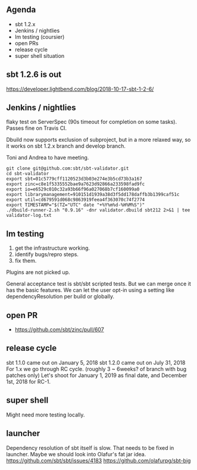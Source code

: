 ## Agenda

- sbt 1.2.x
- Jenkins / nightlies
- lm testing (coursier)
- open PRs
- release cycle
- super shell situation

## sbt 1.2.6 is out

https://developer.lightbend.com/blog/2018-10-17-sbt-1-2-6/

## Jenkins / nightlies

flaky test on ServerSpec (90s timeout for completion on some tasks).
Passes fine on Travis CI.

Dbuild now supports exclusion of subproject, but in a more relaxed way,
so it works on sbt 1.2.x branch and develop branch.

Toni and Andrea to have meeting.

```
git clone git@github.com:sbt/sbt-validator.git
cd sbt-validator
export sbt=01c5779cff1120523d3b03e274e3b5cd73b3a167
export zinc=c8e1f5335552bae9a7623d92866a233598fad9fc
export io=e6529c010c32a93b66f96a027068b7cf160099a0
export librarymanagement=910151d1939a38d3f5dd178daffb3b1399caf51c
export util=cd679591d068c9863919feea4f363070c74f2774
export TIMESTAMP="$(TZ="UTC" date "+%Y%m%d-%H%M%S")"
./dbuild-runner-2.sh "0.9.16" -dnr validator.dbuild sbt212 2>&1 | tee validator-log.txt
```

## lm testing

1. get the infrastructure working.
2. identify bugs/repro steps.
3. fix them.

Plugins are not picked up.

General acceptance test is sbt/sbt scripted tests.
But we can merge once it has the basic features.
We can let the user opt-in using a setting like dependencyResolution per build or globally.

## open PR

- https://github.com/sbt/zinc/pull/607

## release cycle

sbt 1.1.0 came out on January 5, 2018
sbt 1.2.0 came out on July 31, 2018
For 1.x we go through RC cycle. (roughly 3 ~ 6weeks? of branch with bug patches only)
Let's shoot for January 1, 2019 as final date, and December 1st, 2018 for RC-1.

## super shell

Might need more testing locally.

## launcher

Dependency resolution of sbt itself is slow.
That needs to be fixed in launcher.
Maybe we should look into Olafur's fat jar idea.
https://github.com/sbt/sbt/issues/4183
https://github.com/olafurpg/sbt-big
